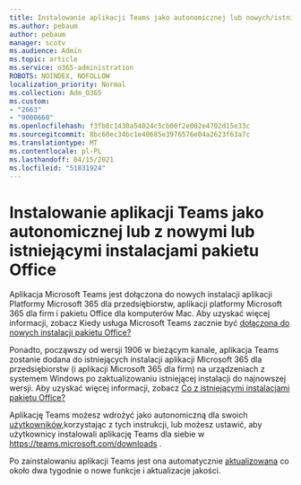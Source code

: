 ```yaml
---
title: Instalowanie aplikacji Teams jako autonomicznej lub nowych/istniejących instalacji pakietu Office
ms.author: pebaum
author: pebaum
manager: scotv
ms.audience: Admin
ms.topic: article
ms.service: o365-administration
ROBOTS: NOINDEX, NOFOLLOW
localization_priority: Normal
ms.collection: Adm_O365
ms.custom:
- "2663"
- "9000660"
ms.openlocfilehash: f3fb8c1430a54024c5cb00f2e002e4702d15e33c
ms.sourcegitcommit: 8bc60ec34bc1e40685e3976576e04a2623f63a7c
ms.translationtype: MT
ms.contentlocale: pl-PL
ms.lasthandoff: 04/15/2021
ms.locfileid: "51831924"
---
```

# <a name="installing-teams-as-standalone-or-with-new-or-existing-office-installations"></a>Instalowanie aplikacji Teams jako autonomicznej lub z nowymi lub istniejącymi instalacjami pakietu Office

Aplikacja Microsoft Teams jest  dołączona do nowych instalacji aplikacji Platformy Microsoft 365 dla przedsiębiorstw, aplikacji platformy Microsoft 365 dla firm i pakietu Office dla komputerów Mac. Aby uzyskać więcej informacji, zobacz Kiedy usługa Microsoft Teams zacznie być [dołączona do nowych instalacji pakietu Office?](https://docs.microsoft.com/deployoffice/teams-install#when-will-microsoft-teams-start-being-included-with-new-installations-of-microsoft-365-apps)

Ponadto, począwszy od wersji 1906 w bieżącym  kanale, aplikacja Teams zostanie dodana do istniejących instalacji aplikacji Microsoft 365 dla przedsiębiorstw (i aplikacji Microsoft 365 dla firm) na urządzeniach z systemem Windows po zaktualizowaniu istniejącej instalacji do najnowszej wersji. Aby uzyskać więcej informacji, zobacz [Co z istniejącymi instalacjami pakietu Office?](https://docs.microsoft.com/deployoffice/teams-install#what-about-existing-installations-of-microsoft-365-apps)

Aplikację Teams możesz wdrożyć jako autonomiczną dla swoich [użytkowników,](https://docs.microsoft.com/MicrosoftTeams/msi-deployment)korzystając z tych instrukcji, lub możesz ustawić, aby użytkownicy instalowali aplikację Teams dla siebie w https://teams.microsoft.com/downloads .

Po zainstalowaniu aplikacji Teams jest ona automatycznie [aktualizowana](https://docs.microsoft.com/deployoffice/teams-install#feature-and-quality-updates-for-microsoft-teams) co około dwa tygodnie o nowe funkcje i aktualizacje jakości. 

